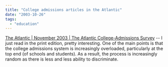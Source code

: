 ```yaml
---
title: "College admissions articles in the Atlantic"
date: "2003-10-26"
tags: 
  - "education"
---
```


[The Atlantic | November 2003 | The Atlantic College-Admissions Survey](http://www.theatlantic.com/issues/2003/11/admissions.htm "The Atlantic | November 2003 | The Atlantic College-Admissions Survey") -- I just read in the print edition, pretty interesting. One of the main points is that the college admissions system is increasingly overloaded, particularly at the top end (of schools and students). As a result, the process is increasingly random as there is less and less ability to discriminate.
